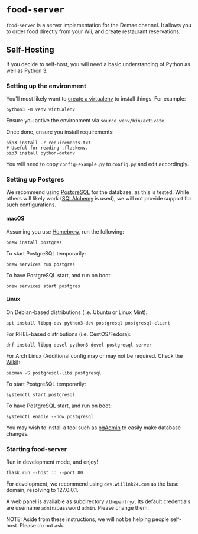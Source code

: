 # `food-server`
`food-server` is a server implementation for the Demae channel. It allows you to order food directly from your Wii, and create restaurant reservations.

## Self-Hosting
If you decide to self-host, you will need a basic understanding of Python as well as Python 3.

### Setting up the environment
You'll most likely want to [create a virtualenv](https://docs.python.org/3/library/venv.html) to install things. For example:
```
python3 -m venv virtualenv
```
Ensure you active the environment via `source venv/bin/activate`.

Once done, ensure you install requirements:
```
pip3 install -r requirements.txt
# Useful for reading .flaskenv.
pip3 install python-dotenv
```

You will need to copy `config-example.py` to `config.py` and edit accordingly.

### Setting up Postgres
We recommend using [PostgreSQL](https://postgresql.org) for the database, as this is tested.
While others will likely work ([SQLAlchemy](https://www.sqlalchemy.org) is used), we will not provide support for such configurations.

#### macOS
Assuming you use [Homebrew](https://brew.sh), run the following:
```
brew install postgres
```

To start PostgreSQL temporarily:
```
brew services run postgres
```
To have PostgreSQL start, and run on boot:
```
brew services start postgres
```

#### Linux

On Debian-based distributions (i.e. Ubuntu or Linux Mint):
```
apt install libpq-dev python3-dev postgresql postgresql-client
```

For RHEL-based distributions (i.e. CentOS/Fedora):
```
dnf install libpq-devel python3-devel postgresql-server
```

For Arch Linux (Additional config may or may not be required. Check the [Wiki](https://wiki.archlinux.org/title/PostgreSQL#Installation)):
```
pacman -S postgresql-libs postgresql
```

To start PostgreSQL temporarily:
```
systemctl start postgresql
```

To have PostgreSQL start, and run on boot:
```
systemctl enable --now postgresql
```

You may wish to install a tool such as [pgAdmin](https://www.pgadmin.org/) to easily make database changes.

### Starting food-server
Run in development mode, and enjoy!
```
flask run --host :: --port 80
```

For development, we recommend using `dev.wiilink24.com` as the base domain, resolving to 127.0.0.1.


A web panel is available as subdirectory `/thepantry/`. Its default credentials are username `admin`/password `admin`. Please change them.

NOTE: Aside from these instructions, we will not be helping people self-host. Please do not ask.
